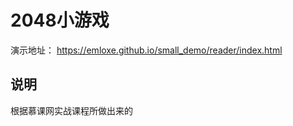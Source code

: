 2048小游戏
===========
演示地址：
https://emloxe.github.io/small_demo/reader/index.html

说明
------
根据慕课网实战课程所做出来的

